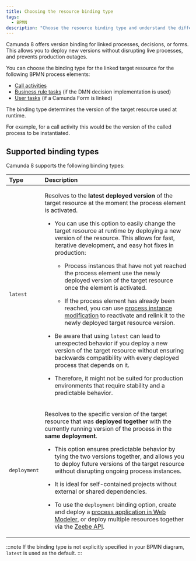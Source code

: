 ```yaml
---
title: Choosing the resource binding type
tags:
  - BPMN
description: "Choose the resource binding type and understand the differences between 'latest' and 'deployment' binding for linked resources."
---
```


Camunda 8 offers version binding for linked processes, decisions, or forms. This allows you to deploy new versions without disrupting live processes, and prevents production outages.

You can choose the binding type for the linked target resource for the following BPMN process elements:

- [Call activities](/docs/components/modeler/bpmn/call-activities/call-activities.md#defining-the-called-process)
- [Business rule tasks](/docs/components/modeler/bpmn/business-rule-tasks/business-rule-tasks.md#defining-a-called-decision) (if the DMN decision implementation is used)
- [User tasks](/docs/components/modeler/bpmn/user-tasks/user-tasks.md#user-task-forms) (if a Camunda Form is linked)

The binding type determines the version of the target resource used at runtime.

For example, for a call activity this would be the version of the called process to be instantiated.

## Supported binding types

Camunda 8 supports the following binding types:

<table>
  <thead>
    <tr>
      <th align="left">Type</th>
      <th align="left">Description</th>
    </tr>
  </thead>
  <tbody>
    <tr>
      <td><code>latest</code></td>
      <td>
        <p>Resolves to the <strong>latest deployed version</strong> of the target resource at the moment the process element is activated.</p>
        <ul>
          <li>
            <p>
              You can use this option to easily change the target resource at runtime by deploying a new version of the resource.
              This allows for fast, iterative development, and easy hot fixes in production:
            </p>
            <ul>
              <li><p>Process instances that have not yet reached the process element use the newly deployed version of the target resource once the element is activated.</p></li>
              <li><p>If the process element has already been reached, you can use <a href="../../../concepts/process-instance-modification">process instance modification</a> to reactivate and relink it to the newly deployed target resource version.</p></li>
            </ul>
          </li>
          <li><p>Be aware that using <code>latest</code> can lead to unexpected behavior if you deploy a new version of the target resource without ensuring backwards compatibility with every deployed process that depends on it.</p></li>
          <li><p>Therefore, it might not be suited for production environments that require stability and a predictable behavior.</p></li>
        </ul>
      </td>
    </tr>
    <tr>
      <td><code>deployment</code></td>
      <td>
        <p>Resolves to the specific version of the target resource that was <strong>deployed together</strong> with the currently running version of the process in the <strong>same deployment</strong>.</p>
        <ul>
          <li><p>This option ensures predictable behavior by tying the two versions together, and allows you to deploy future versions of the target resource without disrupting ongoing process instances.</p></li>
          <li><p>It is ideal for self-contained projects without external or shared dependencies.</p></li>
          <li>
            <p>To use the <code>deployment</code> binding option, create and deploy a <a href="../../../modeler/web-modeler/process-applications/#deploy-and-run-a-process-application">process application in Web Modeler</a>,
              or deploy multiple resources together via the <a href="../../../../apis-tools/zeebe-api/gateway-service/#deployresource-rpc"> Zeebe API</a>.
            </p>
          </li>
        </ul>
      </td>
    </tr>
  </tbody>
</table>

:::note
If the binding type is not explicitly specified in your BPMN diagram, `latest` is used as the default.
:::
